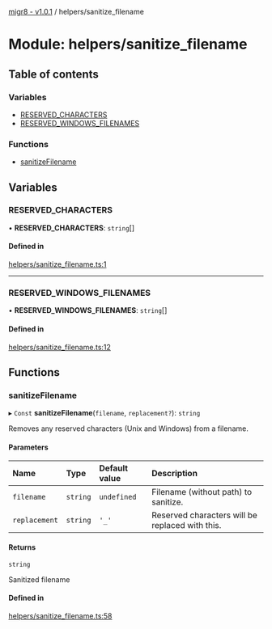 [migr8 - v1.0.1](../README.md) / helpers/sanitize_filename

# Module: helpers/sanitize_filename

## Table of contents

### Variables

- [RESERVED_CHARACTERS](helpers_sanitize_filename.md#reserved_characters)
- [RESERVED_WINDOWS_FILENAMES](helpers_sanitize_filename.md#reserved_windows_filenames)

### Functions

- [sanitizeFilename](helpers_sanitize_filename.md#sanitizefilename)

## Variables

### RESERVED_CHARACTERS

• **RESERVED_CHARACTERS**: `string`[]

#### Defined in

[helpers/sanitize_filename.ts:1](https://github.com/prasadrajandran/migr8/blob/b5f0cc2/src/helpers/sanitize_filename.ts#L1)

---

### RESERVED_WINDOWS_FILENAMES

• **RESERVED_WINDOWS_FILENAMES**: `string`[]

#### Defined in

[helpers/sanitize_filename.ts:12](https://github.com/prasadrajandran/migr8/blob/b5f0cc2/src/helpers/sanitize_filename.ts#L12)

## Functions

### sanitizeFilename

▸ `Const` **sanitizeFilename**(`filename`, `replacement?`): `string`

Removes any reserved characters (Unix and Windows) from a filename.

#### Parameters

| Name          | Type     | Default value | Description                                     |
| :------------ | :------- | :------------ | :---------------------------------------------- |
| `filename`    | `string` | `undefined`   | Filename (without path) to sanitize.            |
| `replacement` | `string` | `'_'`         | Reserved characters will be replaced with this. |

#### Returns

`string`

Sanitized filename

#### Defined in

[helpers/sanitize_filename.ts:58](https://github.com/prasadrajandran/migr8/blob/b5f0cc2/src/helpers/sanitize_filename.ts#L58)
